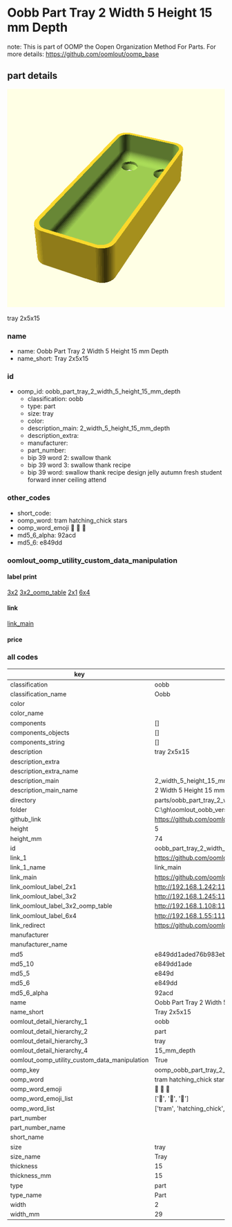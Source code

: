 # Oobb Part Tray 2 Width 5 Height 15 mm Depth  

note: This is part of OOMP the Oopen Organization Method For Parts. For more details: https://github.com/oomlout/oomp_base

##  part details
  

[![](3dpr.png)](3dpr.png)

tray 2x5x15



### name
* name: Oobb Part Tray 2 Width 5 Height 15 mm Depth
* name_short: Tray 2x5x15 
### id
* oomp_id: oobb_part_tray_2_width_5_height_15_mm_depth
  * classification: oobb
  * type: part
  * size: tray
  * color: 
  * description_main: 2_width_5_height_15_mm_depth
  * description_extra: 
  * manufacturer: 
  * part_number: 
  * bip 39 word 2: swallow thank
  * bip 39 word 3: swallow thank recipe
  * bip 39 word: swallow thank recipe design jelly autumn fresh student forward inner ceiling attend

### other_codes
* short_code: 
* oomp_word: tram hatching_chick stars
* oomp_word_emoji :tram: :hatching_chick: :stars:
* md5_6_alpha: 92acd
* md5_6: e849dd






### oomlout_oomp_utility_custom_data_manipulation
#### label print
[3x2](http://192.168.1.245:1112/?label=oomp%2092acd)
[3x2_oomp_table](http://192.168.1.108:1112/?label=oomp%2092acd)
[2x1](http://192.168.1.242:1112/?label=oomp%2092acd)
[6x4](http://192.168.1.55:1112/?label=oomp%2092acd)    

#### link

[link_main](https://github.com/oomlout/oomlout_oobb_version_4_generated_parts/tree/main/navigation_oomp/oobb/part/tray/2_width_5_height_15_mm_depth/part)                              

#### price







### all codes 
| key | value |  
| --- | --- |  
| classification | oobb |  
| classification_name | Oobb |  
| color |  |  
| color_name |  |  
| components | [] |  
| components_objects | [] |  
| components_string | [] |  
| description | tray 2x5x15 |  
| description_extra |  |  
| description_extra_name |  |  
| description_main | 2_width_5_height_15_mm_depth |  
| description_main_name | 2 Width 5 Height 15 mm Depth |  
| directory | parts/oobb_part_tray_2_width_5_height_15_mm_depth |  
| folder | C:\gh\oomlout_oobb_version_4_generated_parts\parts\oobb_part_tray_2_width_5_height_15_mm_depth |  
| github_link | https://github.com/oomlout/oomlout_oomp_part_src/tree/main/parts/oobb_part_tray_2_width_5_height_15_mm_depth |  
| height | 5 |  
| height_mm | 74 |  
| id | oobb_part_tray_2_width_5_height_15_mm_depth |  
| link_1 | https://github.com/oomlout/oomlout_oobb_version_4_generated_parts/tree/main/navigation_oomp/oobb/part/tray/2_width_5_height_15_mm_depth/part |  
| link_1_name | link_main |  
| link_main | https://github.com/oomlout/oomlout_oobb_version_4_generated_parts/tree/main/navigation_oomp/oobb/part/tray/2_width_5_height_15_mm_depth/part |  
| link_oomlout_label_2x1 | http://192.168.1.242:1112/?label=oomp%2092acd |  
| link_oomlout_label_3x2 | http://192.168.1.245:1112/?label=oomp%2092acd |  
| link_oomlout_label_3x2_oomp_table | http://192.168.1.108:1112/?label=oomp%2092acd |  
| link_oomlout_label_6x4 | http://192.168.1.55:1112/?label=oomp%2092acd |  
| link_redirect | https://github.com/oomlout/oomlout_oobb_version_4_generated_parts/tree/main/parts/oobb_tray_02_05_15 |  
| manufacturer |  |  
| manufacturer_name |  |  
| md5 | e849dd1aded76b983ebbe3bd6777f6d8 |  
| md5_10 | e849dd1ade |  
| md5_5 | e849d |  
| md5_6 | e849dd |  
| md5_6_alpha | 92acd |  
| name | Oobb Part Tray 2 Width 5 Height 15 mm Depth |  
| name_short | Tray 2x5x15  |  
| oomlout_detail_hierarchy_1 | oobb |  
| oomlout_detail_hierarchy_2 | part |  
| oomlout_detail_hierarchy_3 | tray |  
| oomlout_detail_hierarchy_4 | 15_mm_depth |  
| oomlout_oomp_utility_custom_data_manipulation | True |  
| oomp_key | oomp_oobb_part_tray_2_width_5_height_15_mm_depth |  
| oomp_word | tram hatching_chick stars |  
| oomp_word_emoji | :tram: :hatching_chick: :stars: |  
| oomp_word_emoji_list | [':tram:', ':hatching_chick:', ':stars:'] |  
| oomp_word_list | ['tram', 'hatching_chick', 'stars'] |  
| part_number |  |  
| part_number_name |  |  
| short_name |  |  
| size | tray |  
| size_name | Tray |  
| thickness | 15 |  
| thickness_mm | 15 |  
| type | part |  
| type_name | Part |  
| width | 2 |  
| width_mm | 29 |  
